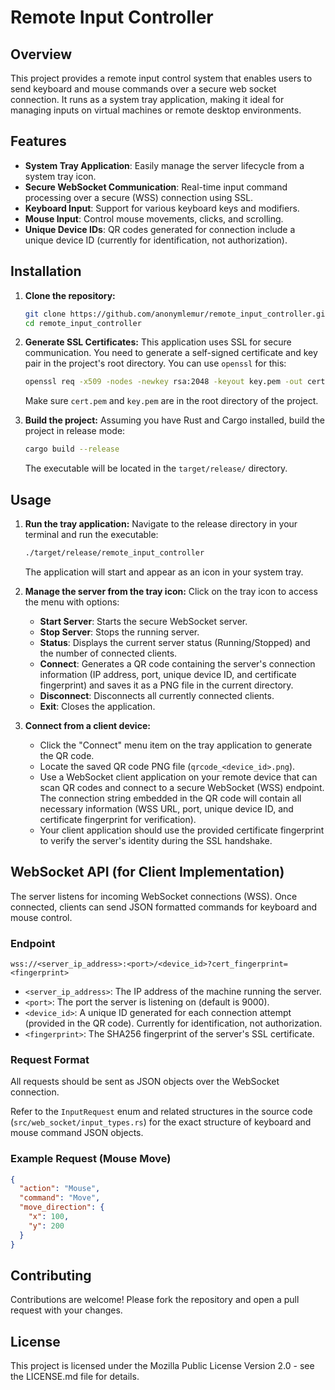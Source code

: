 # Remote Input Controller

## Overview
This project provides a remote input control system that enables users to send keyboard and mouse commands over a secure web socket connection. It runs as a system tray application, making it ideal for managing inputs on virtual machines or remote desktop environments.

## Features
- **System Tray Application**: Easily manage the server lifecycle from a system tray icon.
- **Secure WebSocket Communication**: Real-time input command processing over a secure (WSS) connection using SSL.
- **Keyboard Input**: Support for various keyboard keys and modifiers.
- **Mouse Input**: Control mouse movements, clicks, and scrolling.
- **Unique Device IDs**: QR codes generated for connection include a unique device ID (currently for identification, not authorization).

## Installation

1.  **Clone the repository:**
    ```bash
    git clone https://github.com/anonymlemur/remote_input_controller.git
    cd remote_input_controller
    ```

2.  **Generate SSL Certificates:**
    This application uses SSL for secure communication. You need to generate a self-signed certificate and key pair in the project's root directory. You can use `openssl` for this:
    ```bash
    openssl req -x509 -nodes -newkey rsa:2048 -keyout key.pem -out cert.pem -days 365 -subj "/C=US/ST=State/L=City/O=Organization/OU=Unit/CN=localhost"
    ```
    Make sure `cert.pem` and `key.pem` are in the root directory of the project.

3.  **Build the project:**
    Assuming you have Rust and Cargo installed, build the project in release mode:
    ```bash
    cargo build --release
    ```
    The executable will be located in the `target/release/` directory.

## Usage

1.  **Run the tray application:**
    Navigate to the release directory in your terminal and run the executable:
    ```bash
    ./target/release/remote_input_controller
    ```
    The application will start and appear as an icon in your system tray.

2.  **Manage the server from the tray icon:**
    Click on the tray icon to access the menu with options:
    *   **Start Server**: Starts the secure WebSocket server.
    *   **Stop Server**: Stops the running server.
    *   **Status**: Displays the current server status (Running/Stopped) and the number of connected clients.
    *   **Connect**: Generates a QR code containing the server's connection information (IP address, port, unique device ID, and certificate fingerprint) and saves it as a PNG file in the current directory.
    *   **Disconnect**: Disconnects all currently connected clients.
    *   **Exit**: Closes the application.

3.  **Connect from a client device:**
    *   Click the "Connect" menu item on the tray application to generate the QR code.
    *   Locate the saved QR code PNG file (`qrcode_<device_id>.png`).
    *   Use a WebSocket client application on your remote device that can scan QR codes and connect to a secure WebSocket (WSS) endpoint. The connection string embedded in the QR code will contain all necessary information (WSS URL, port, unique device ID, and certificate fingerprint for verification).
    *   Your client application should use the provided certificate fingerprint to verify the server's identity during the SSL handshake.

## WebSocket API (for Client Implementation)

The server listens for incoming WebSocket connections (WSS). Once connected, clients can send JSON formatted commands for keyboard and mouse control.

### Endpoint

`wss://<server_ip_address>:<port>/<device_id>?cert_fingerprint=<fingerprint>`

*   `<server_ip_address>`: The IP address of the machine running the server.
*   `<port>`: The port the server is listening on (default is 9000).
*   `<device_id>`: A unique ID generated for each connection attempt (provided in the QR code). Currently for identification, not authorization.
*   `<fingerprint>`: The SHA256 fingerprint of the server's SSL certificate.

### Request Format

All requests should be sent as JSON objects over the WebSocket connection.

Refer to the `InputRequest` enum and related structures in the source code (`src/web_socket/input_types.rs`) for the exact structure of keyboard and mouse command JSON objects.

### Example Request (Mouse Move)

```json
{
  "action": "Mouse",
  "command": "Move",
  "move_direction": {
    "x": 100,
    "y": 200
  }
}
```

## Contributing

Contributions are welcome! Please fork the repository and open a pull request with your changes.

## License

This project is licensed under the Mozilla Public License Version 2.0 - see the LICENSE.md file for details.
